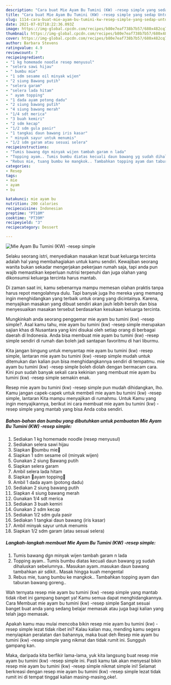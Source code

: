```yaml
---
description: "Cara buat Mie Ayam Bu Tumini (KW) -resep simple yang sedap Untuk Jualan"
title: "Cara buat Mie Ayam Bu Tumini (KW) -resep simple yang sedap Untuk Jualan"
slug: 1114-cara-buat-mie-ayam-bu-tumini-kw-resep-simple-yang-sedap-untuk-jualan
date: 2021-07-01T18:22:36.093Z
image: https://img-global.cpcdn.com/recipes/b80e7eaf738b7b57/680x482cq70/mie-ayam-bu-tumini-kw-resep-simple-foto-resep-utama.jpg
thumbnail: https://img-global.cpcdn.com/recipes/b80e7eaf738b7b57/680x482cq70/mie-ayam-bu-tumini-kw-resep-simple-foto-resep-utama.jpg
cover: https://img-global.cpcdn.com/recipes/b80e7eaf738b7b57/680x482cq70/mie-ayam-bu-tumini-kw-resep-simple-foto-resep-utama.jpg
author: Barbara Stevens
ratingvalue: 4.9
reviewcount: 7
recipeingredient:
- "1 kg homemade noodle resep menyusul"
- "selera sawi hijau"
- " bumbu mie"
- "1 sdm sesame oil minyak wijen"
- "2 siung Bawang putih"
- "selera garam"
- "selera lada hitam"
- " ayam topping"
- "1 dada ayam potong dadu"
- "2 siung bawang putih"
- "4 siung bawang merah"
- "1/4 sdt merica"
- "3 buah kemiri"
- "2 sdm kecap"
- "1/2 sdm gula pasir"
- "1 tangkai daun bawang iris kasar"
- " minyak sayur untuk menumis"
- "1/2 sdm garam atau sesuai selera"
recipeinstructions:
- "Tumis bawang dgn minyak wijen tambah garam n lada"
- "Topping ayam.. Tumis bumbu diatas kecuali daun bawang yg sudah dihaluskan sebelumnya.. Masukan ayam..masukan daun bawang tambahkan air sdikit.. Masak hingga kuah mengental"
- "Rebus mie, tuang bumbu ke mangkok.. Tambahkan topping ayam dan taburan bawang goreng.."
categories:
- Resep
tags:
- mie
- ayam
- bu

katakunci: mie ayam bu 
nutrition: 200 calories
recipecuisine: Indonesian
preptime: "PT10M"
cooktime: "PT39M"
recipeyield: "3"
recipecategory: Dessert

---
```



![Mie Ayam Bu Tumini (KW) -resep simple](https://img-global.cpcdn.com/recipes/b80e7eaf738b7b57/680x482cq70/mie-ayam-bu-tumini-kw-resep-simple-foto-resep-utama.jpg)

Selaku seorang istri, menyediakan masakan lezat buat keluarga tercinta adalah hal yang membahagiakan untuk kamu sendiri. Kewajiban seorang  wanita bukan sekadar mengerjakan pekerjaan rumah saja, tapi anda pun wajib memastikan keperluan nutrisi terpenuhi dan juga olahan yang dikonsumsi keluarga tercinta harus mantab.

Di zaman  saat ini, kamu sebenarnya mampu memesan olahan praktis tanpa harus repot mengolahnya dulu. Tapi banyak juga lho mereka yang memang ingin menghidangkan yang terbaik untuk orang yang dicintainya. Karena, menyajikan masakan yang dibuat sendiri akan jauh lebih bersih dan bisa menyesuaikan masakan tersebut berdasarkan kesukaan keluarga tercinta. 



Mungkinkah anda seorang penggemar mie ayam bu tumini (kw) -resep simple?. Asal kamu tahu, mie ayam bu tumini (kw) -resep simple merupakan sajian khas di Nusantara yang kini disukai oleh setiap orang di berbagai daerah di Indonesia. Anda bisa membuat mie ayam bu tumini (kw) -resep simple sendiri di rumah dan boleh jadi santapan favoritmu di hari liburmu.

Kita jangan bingung untuk menyantap mie ayam bu tumini (kw) -resep simple, lantaran mie ayam bu tumini (kw) -resep simple mudah untuk ditemukan dan kalian pun bisa menghidangkannya sendiri di tempatmu. mie ayam bu tumini (kw) -resep simple boleh diolah dengan bermacam cara. Kini pun sudah banyak sekali cara kekinian yang membuat mie ayam bu tumini (kw) -resep simple semakin enak.

Resep mie ayam bu tumini (kw) -resep simple pun mudah dihidangkan, lho. Kamu jangan capek-capek untuk membeli mie ayam bu tumini (kw) -resep simple, lantaran Kita mampu menyajikan di rumahmu. Untuk Kamu yang ingin menyajikannya, berikut ini cara membuat mie ayam bu tumini (kw) -resep simple yang mantab yang bisa Anda coba sendiri.

<!--inarticleads1-->

##### Bahan-bahan dan bumbu yang dibutuhkan untuk pembuatan Mie Ayam Bu Tumini (KW) -resep simple:

1. Sediakan 1 kg homemade noodle (resep menyusul)
1. Sediakan selera sawi hijau
1. Siapkan  🐔bumbu mie🐔
1. Siapkan 1 sdm sesame oil (minyak wijen)
1. Gunakan 2 siung Bawang putih
1. Siapkan selera garam
1. Ambil selera lada hitam
1. Siapkan  🐔ayam topping🐔
1. Ambil 1 dada ayam (potong dadu)
1. Sediakan 2 siung bawang putih
1. Siapkan 4 siung bawang merah
1. Gunakan 1/4 sdt merica
1. Sediakan 3 buah kemiri
1. Gunakan 2 sdm kecap
1. Sediakan 1/2 sdm gula pasir
1. Sediakan 1 tangkai daun bawang (iris kasar)
1. Ambil  minyak sayur untuk menumis
1. Siapkan 1/2 sdm garam (atau sesuai selera)




<!--inarticleads2-->

##### Langkah-langkah membuat Mie Ayam Bu Tumini (KW) -resep simple:

1. Tumis bawang dgn minyak wijen tambah garam n lada
1. Topping ayam.. Tumis bumbu diatas kecuali daun bawang yg sudah dihaluskan sebelumnya.. Masukan ayam..masukan daun bawang tambahkan air sdikit.. Masak hingga kuah mengental
1. Rebus mie, tuang bumbu ke mangkok.. Tambahkan topping ayam dan taburan bawang goreng..




Wah ternyata resep mie ayam bu tumini (kw) -resep simple yang mantab tidak ribet ini gampang banget ya! Kamu semua dapat menghidangkannya. Cara Membuat mie ayam bu tumini (kw) -resep simple Sangat sesuai banget buat anda yang sedang belajar memasak atau juga bagi kalian yang telah jago memasak.

Apakah kamu mau mulai mencoba bikin resep mie ayam bu tumini (kw) -resep simple lezat tidak ribet ini? Kalau kalian mau, mending kamu segera menyiapkan peralatan dan bahannya, maka buat deh Resep mie ayam bu tumini (kw) -resep simple yang nikmat dan tidak rumit ini. Sungguh gampang kan. 

Maka, daripada kita berfikir lama-lama, yuk kita langsung buat resep mie ayam bu tumini (kw) -resep simple ini. Pasti kamu tak akan menyesal bikin resep mie ayam bu tumini (kw) -resep simple nikmat simple ini! Selamat berkreasi dengan resep mie ayam bu tumini (kw) -resep simple lezat tidak rumit ini di tempat tinggal kalian masing-masing,oke!.

